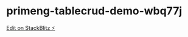 # primeng-tablecrud-demo-wbq77j

[Edit on StackBlitz ⚡️](https://stackblitz.com/edit/primeng-tablecrud-demo-wbq77j)